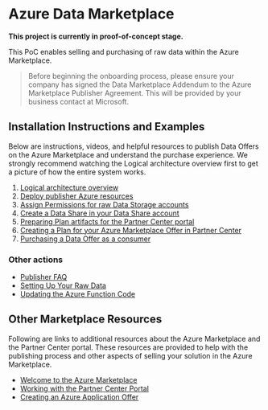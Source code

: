 # Azure Data Marketplace

**This project is currently in proof-of-concept stage.**

This PoC enables selling and purchasing of raw data within the Azure Marketplace.

> Before beginning the onboarding process, please ensure your company has signed the Data Marketplace Addendum to the Azure Marketplace Publisher Agreement. This will be provided by your business contact at Microsoft.

## Installation Instructions and Examples

Below are instructions, videos, and helpful resources to publish Data Offers on the Azure Marketplace and understand the purchase experience. We strongly recommend watching the Logical architecture overview first to get a picture of how the entire system works.

1. [Logical architecture overview](docs/Architecture.md)
1. [Deploy publisher Azure resources](docs/PublisherDeployToAzure.md)
1. [Assign Permissions for raw Data Storage accounts](docs/SetPermissionsOnRawData.md)
1. [Create a Data Share in your Data Share account](docs/CreateDataShare.md)
1. [Preparing Plan artifacts for the Partner Center portal](docs/PreparePlan.md)
1. [Creating a Plan for your Azure Marketplace Offer in Partner Center](docs/CreatePlan.md)
1. [Purchasing a Data Offer as a consumer](docs/PurchaseDataOffer.md)

### Other actions

- [Publisher FAQ](docs/PublisherFAQ.md)
- [Setting Up Your Raw Data](docs/RawData.md)
- [Updating the Azure Function Code](docs/UpdateFunction.md)


## Other Marketplace Resources

Following are links to additional resources about the Azure Marketplace and the Partner Center portal. These resources are provided to help with the publishing process and other aspects of selling your solution in the Azure Marketplace.

- [Welcome to the Azure Marketplace](https://docs.microsoft.com/en-us/azure/marketplace/)
- [Working with the Partner Center Portal](https://docs.microsoft.com/en-us/azure/marketplace/partner-center-portal/commercial-marketplace-overview)
- [Creating an Azure Application Offer](https://docs.microsoft.com/en-us/azure/marketplace/partner-center-portal/create-new-azure-apps-offer)

